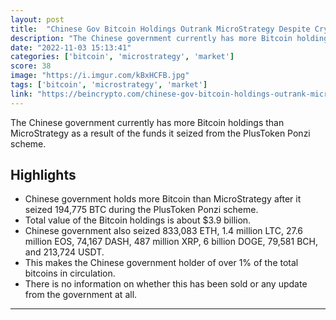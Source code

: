```yaml
---
layout: post
title:  "Chinese Gov Bitcoin Holdings Outrank MicroStrategy Despite Crypto Ban"
description: "The Chinese government currently has more Bitcoin holdings than MicroStrategy as a result of the funds it seized from the PlusToken Ponzi scheme."
date: "2022-11-03 15:13:41"
categories: ['bitcoin', 'microstrategy', 'market']
score: 38
image: "https://i.imgur.com/kBxHCFB.jpg"
tags: ['bitcoin', 'microstrategy', 'market']
link: "https://beincrypto.com/chinese-gov-bitcoin-holdings-outrank-microstrategy-despite-crypto-ban/"
---
```


The Chinese government currently has more Bitcoin holdings than MicroStrategy as a result of the funds it seized from the PlusToken Ponzi scheme.

## Highlights

- Chinese government holds more Bitcoin than MicroStrategy after it seized 194,775 BTC during the PlusToken Ponzi scheme.
- Total value of the Bitcoin holdings is about $3.9 billion.
- Chinese government also seized 833,083 ETH, 1.4 million LTC, 27.6 million EOS, 74,167 DASH, 487 million XRP, 6 billion DOGE, 79,581 BCH, and 213,724 USDT.
- This makes the Chinese government holder of over 1% of the total bitcoins in circulation.
- There is no information on whether this has been sold or any update from the government at all.

---
